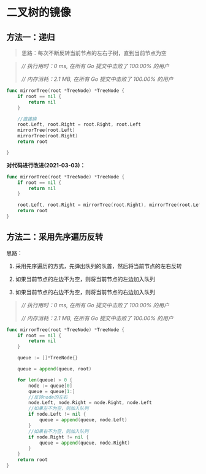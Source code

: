 # 二叉树的镜像



## 方法一：递归

>  思路：每次不断反转当前节点的左右子树，直到当前节点为空



> *// 执行用时：0 ms, 在所有 Go 提交中击败了 100.00% 的用户*
>
> *// 内存消耗：2.1 MB, 在所有 Go 提交中击败了 100.00% 的用户*



```go
func mirrorTree(root *TreeNode) *TreeNode {
	if root == nil {
		return nil
	}

	//直接换
	root.Left, root.Right = root.Right, root.Left
	mirrorTree(root.Left)
	mirrorTree(root.Right)
	return root

}
```


**对代码进行改进(2021-03-03)：**
```go
func mirrorTree(root *TreeNode) *TreeNode {
	if root == nil {
		return nil
	}

	root.Left, root.Right = mirrorTree(root.Right), mirrorTree(root.Left)
	return root
}
```

## 方法二：采用先序遍历反转



思路：

1. 采用先序遍历的方式，先弹出队列的队首，然后将当前节点的左右反转

2. 如果当前节点的左边不为空，则将当前节点的左边加入队列

3. 如果当前节点的右边不为空，则将当前节点的右边加入队列

   

> *// 执行用时：0 ms, 在所有 Go 提交中击败了 100.00% 的用户*
>
> *// 内存消耗：2.1 MB, 在所有 Go 提交中击败了 100.00% 的用户*



```go
func mirrorTree(root *TreeNode) *TreeNode {
	if root == nil {
		return nil
	}

	queue := []*TreeNode{}

	queue = append(queue, root)

	for len(queue) > 0 {
		node := queue[0]
		queue = queue[1:]
		//反转node的左右
		node.Left, node.Right = node.Right, node.Left
		//如果左不为空，则加入队列
		if node.Left != nil {
			queue = append(queue, node.Left)
		}
		//如果右不为空，则加入队列
		if node.Right != nil {
			queue = append(queue, node.Right)
		}
	}
	return root
}
```

